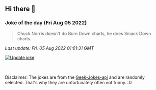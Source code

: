 ## Hi there 👋

### Joke of the day (Fri Aug 05 2022)
<!-- joke -->
>Chuck Norris doesn't do Burn Down charts, he does Smack Down charts.
<!-- /joke -->

*Last update: Fri, 05 Aug 2022 01:01:31 GMT*

[![Update joke](https://github.com/nclskfm/nclskfm/actions/workflows/joke.yml/badge.svg)](https://github.com/nclskfm/nclskfm/actions/workflows/joke.yml)

<br><br>
Disclaimer: The jokes are from the [Geek-Jokes-api](https://github.com/sameerkumar18/geek-joke-api) and are randomly selected. That's why they are unfortunately often not funny. :D

